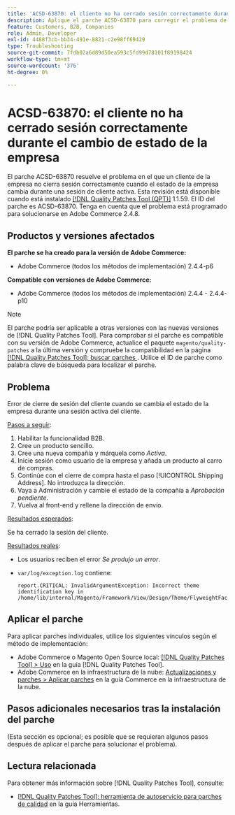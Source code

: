 ```yaml
---
title: 'ACSD-63870: el cliente no ha cerrado sesión correctamente durante el cambio de estado de la empresa'
description: Aplique el parche ACSD-63870 para corregir el problema de Adobe Commerce en el que un cliente de la compañía no cierra sesión correctamente cuando el estado de la compañía cambia durante una sesión activa del cliente.
feature: Customers, B2B, Companies
role: Admin, Developer
exl-id: 4488f3cb-bb34-491e-8821-c2e98ff69429
type: Troubleshooting
source-git-commit: 7fdb02a6d89d50ea593c5fd99d78101f89198424
workflow-type: tm+mt
source-wordcount: '376'
ht-degree: 0%

---
```


# ACSD-63870: el cliente no ha cerrado sesión correctamente durante el cambio de estado de la empresa

El parche ACSD-63870 resuelve el problema en el que un cliente de la empresa no cierra sesión correctamente cuando el estado de la empresa cambia durante una sesión de cliente activa. Esta revisión está disponible cuando está instalado [[!DNL Quality Patches Tool (QPT)]](/help/tools/quality-patches-tool/quality-patches-tool-to-self-serve-quality-patches.md) 1.1.59. El ID del parche es ACSD-63870. Tenga en cuenta que el problema está programado para solucionarse en Adobe Commerce 2.4.8.

## Productos y versiones afectados

**El parche se ha creado para la versión de Adobe Commerce:**

* Adobe Commerce (todos los métodos de implementación) 2.4.4-p6

**Compatible con versiones de Adobe Commerce:**

* Adobe Commerce (todos los métodos de implementación) 2.4.4 - 2.4.4-p10

>[!NOTE]
>
>El parche podría ser aplicable a otras versiones con las nuevas versiones de [!DNL Quality Patches Tool]. Para comprobar si el parche es compatible con su versión de Adobe Commerce, actualice el paquete `magento/quality-patches` a la última versión y compruebe la compatibilidad en la página [[!DNL Quality Patches Tool]: buscar parches ](https://experienceleague.adobe.com/tools/commerce-quality-patches/index.html). Utilice el ID de parche como palabra clave de búsqueda para localizar el parche.

## Problema

Error de cierre de sesión del cliente cuando se cambia el estado de la empresa durante una sesión activa del cliente.

<u>Pasos a seguir</u>:

1. Habilitar la funcionalidad B2B.
1. Cree un producto sencillo.
1. Cree una nueva compañía y márquela como *Activa*.
1. Inicie sesión como usuario de la empresa y añada un producto al carro de compras.
1. Continúe con el cierre de compra hasta el paso [!UICONTROL Shipping Address]. No introduzca la dirección.
1. Vaya a Administración y cambie el estado de la compañía a *Aprobación pendiente*.
1. Vuelva al front-end y rellene la dirección de envío.

<u>Resultados esperados</u>:

Se ha cerrado la sesión del cliente.

<u>Resultados reales</u>:

* Los usuarios reciben el error *Se produjo un error*.
* `var/log/exception.log` contiene:

  ```
  report.CRITICAL: InvalidArgumentException: Incorrect theme identification key in /home/lib/internal/Magento/Framework/View/Design/Theme/FlyweightFactory.php:60
  ```


## Aplicar el parche

Para aplicar parches individuales, utilice los siguientes vínculos según el método de implementación:

* Adobe Commerce o Magento Open Source local: [[!DNL Quality Patches Tool] > Uso](/help/tools/quality-patches-tool/usage.md) en la guía [!DNL Quality Patches Tool].
* Adobe Commerce en la infraestructura de la nube: [Actualizaciones y parches > Aplicar parches](https://experienceleague.adobe.com/docs/commerce-cloud-service/user-guide/develop/upgrade/apply-patches.html) en la guía Commerce en la infraestructura de la nube.

## Pasos adicionales necesarios tras la instalación del parche

(Esta sección es opcional; es posible que se requieran algunos pasos después de aplicar el parche para solucionar el problema). 

## Lectura relacionada

Para obtener más información sobre [!DNL Quality Patches Tool], consulte:

* [[!DNL Quality Patches Tool]: herramienta de autoservicio para parches de calidad](/help/tools/quality-patches-tool/quality-patches-tool-to-self-serve-quality-patches.md) en la guía Herramientas.
